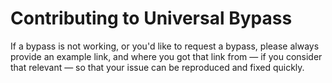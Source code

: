 # Contributing to Universal Bypass

If a bypass is not working, or you'd like to request a bypass, please always provide an example link, and where you got that link from — if you consider that relevant — so that your issue can be reproduced and fixed quickly.
